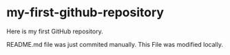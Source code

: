 # my-first-github-repository
Here is my first GitHub repository.

README.md file was just commited manually. This File was modified locally.
